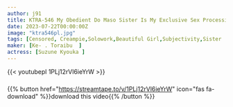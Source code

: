 ```yaml
---
author: j91
title: KTRA-546 My Obedient Do Maso Sister Is My Exclusive Sex Processing Tadama Co ○ Suzune Anka
date: 2023-07-22T00:00:00Z
image: "ktra546pl.jpg"
tags: [Censored, Creampie,Solowork,Beautiful Girl,Subjectivity,Sister	]
maker: [Ke- . Toraibu  ]
actress: [Suzune Kyouka ]
---
```



{{< youtubepl 1PLj12rVl6ieYrW >}}
###

{{% button href="https://streamtape.to/v/1PLj12rVl6ieYrW" icon="fas fa-download" %}}download this video{{% /button %}}
